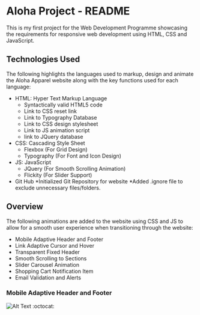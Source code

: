 # Aloha Project - README
This is my first project for the Web Development Programme showcasing the requirements for responsive web development using HTML, CSS and JavaScript.
## Technologies Used
The following highlights the languages used to markup, design and animate the Aloha Apparel website along with the key functions used for each language:
* HTML: Hyper Text Markup Language
  * Syntactically valid HTML5 code
  * Link to CSS reset link
  * Link to Typography Database
  * Link to CSS design stylesheet
  * Link to JS animation script
  * link to JQuery database
* CSS:  Cascading Style Sheet
  * Flexbox     (For Grid Design)
  * Typography  (For Font and Icon Design)
* JS:   JavaScript
  * JQuery      (For Smooth Scrolling Animation)
  * Flickity    (For Slider Support)
* Git Hub
    *Initialized Git Repository for website
    *Added .ignore file to exclude unnecessary files/folders.

## Overview
The following animations are added to the website using CSS and JS to allow for a smooth user experience when transitioning through the website:
* Mobile Adaptive Header and Footer
* Link Adaptive Cursor and Hover
* Transparent Fixed Header
* Smooth Scrolling to Sections
* Slider Carousel Animation
* Shopping Cart Notification Item
* Email Validation and Alerts
### Mobile Adaptive Header and Footer

![Alt Text](https://media.giphy.com/media/vFKqnCdLPNOKc/giphy.gif)
:octocat:
